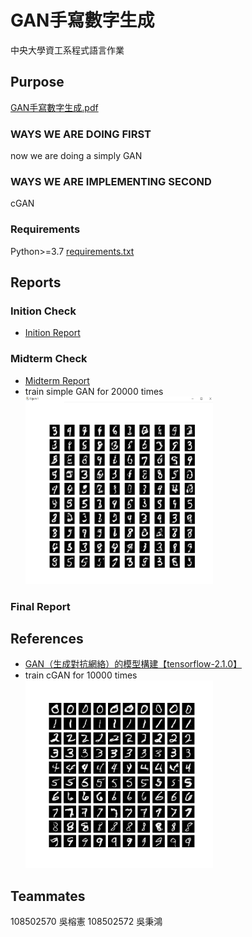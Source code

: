 # GAN手寫數字生成

中央大學資工系程式語言作業

## Purpose

[GAN手寫數字生成.pdf](/hw/GAN手寫數字生成.pdf)

### WAYS WE ARE DOING FIRST

now we are doing a simply GAN

### WAYS WE ARE IMPLEMENTING SECOND

cGAN

### Requirements

Python>=3.7
[requirements.txt](/requirements.txt)

## Reports

### Inition Check

- [Inition Report](/ans/inition/)

### Midterm Check

- [Midterm Report](/ans/midterm/GAN手寫數字生成_第12組.pdf)
- train simple GAN for 20000 times<br><img src="/ans/midterm/gan.png" width="300" height="300" title="gan-20000">

### Final Report

## References

- [GAN（生成對抗網絡）的模型構建【tensorflow-2.1.0】](https://blog.csdn.net/gdhy9064/article/details/104106500)
- train cGAN for 10000 times<br><img src="/ans/final/cgan-10000.png" width="300" height="300" title="cgan-10000">
<!-- - train cGAN for 50000 times<br><img src="/ans/final/cgan-50000.png" width="300" height="300" title="cgan-50000">
- train cGAN for 100000 times<br><img src="/ans/final/cgan-100000.png" width="300" height="300" title="cgan-100000"> -->

## Teammates

108502570 吳榕憲
108502572 吳秉鴻
